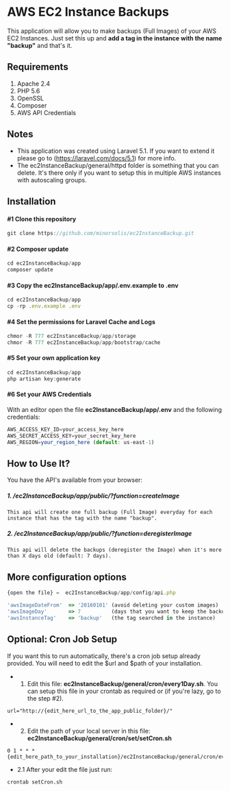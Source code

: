 # AWS EC2 Instance Backups
This application will allow you to make backups (Full Images) of your AWS EC2 Instances. Just set this up and **add a tag in the instance with the name "backup"** and that's it.


## Requirements

1. Apache 2.4
2. PHP 5.6
3. OpenSSL
4. Composer
4. AWS API Credentials

## Notes
- This application was created using Laravel 5.1. If you want to extend it please go to (https://laravel.com/docs/5.1) for more info.
- The ec2InstanceBackup/general/httpd folder is something that you can delete. It's there only if you want to setup this in multiple AWS instances with autoscaling groups.


## Installation

#### #1 Clone this repository
```javascript
git clone https://github.com/minorsolis/ec2InstanceBackup.git
```

#### #2 Composer update

```javascript
cd ec2InstanceBackup/app
composer update
```

#### #3 Copy the ec2InstanceBackup/app/.env.example to .env

```javascript
cd ec2InstanceBackup/app
cp -rp .env.example .env
```

#### #4 Set the permissions for Laravel Cache and Logs

```javascript
chmor -R 777 ec2InstanceBackup/app/storage
chmor -R 777 ec2InstanceBackup/app/bootstrap/cache
```

#### #5 Set your own application key

```javascript
cd ec2InstanceBackup/app
php artisan key:generate
```

#### #6 Set your AWS Credentials

With an editor open the file **ec2InstanceBackup/app/.env** and the following credentials:
```javascript
AWS_ACCESS_KEY_ID=your_access_key_here
AWS_SECRET_ACCESS_KEY=your_secret_key_here
AWS_REGION=your_region_here (default: us-east-1)
```

## How to Use It?

You have the API's available from your browser:

##### 1. /ec2InstanceBackup/app/public/?function=createImage

```
This api will create one full backup (Full Image) everyday for each instance that has the tag with the name "backup".
```

##### 2. /ec2InstanceBackup/app/public/?function=deregisterImage

```
This api will delete the backups (deregister the Image) when it's more than X days old (default: 7 days).
```

## More configuration options

```javascript
{open the file} =  ec2InstanceBackup/app/config/api.php
```

```javascript
'awsImageDateFrom' 	=> '20160101' (avoid deleting your custom images)
'awsImageDay'   	=> 7 		  (days that you want to keep the backup) 
'awsInstanceTag'   	=> 'backup'   (the tag searched in the instance)
```

## Optional: Cron Job Setup

If you want this to run automatically, there's a cron job setup already provided. You will need to edit the $url and $path of your installation.

- 1. Edit this file: **ec2InstanceBackup/general/cron/every1Day.sh**. You can setup this file in your crontab as required or (if you're lazy, go to the step #2).
```
url="http://{edit_here_url_to_the_app_public_folder}/"
```

- 2. Edit the path of your local server in this file: **ec2InstanceBackup/general/cron/set/setCron.sh**
```
0 1 * * * {edit_here_path_to_your_installation}/ec2InstanceBackup/general/cron/every1Day.sh
```
- 2.1 After your edit the file just run:
```
crontab setCron.sh
```
